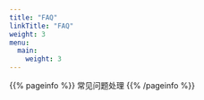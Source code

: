 ```yaml
---
title: "FAQ"
linkTitle: "FAQ"
weight: 3
menu:
  main:
    weight: 3
---
```


{{% pageinfo %}}
常见问题处理
{{% /pageinfo %}}
